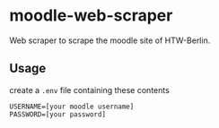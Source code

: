 # moodle-web-scraper
Web scraper to scrape the moodle site of HTW-Berlin. 

## Usage
create a `.env` file containing these contents
```
USERNAME=[your moodle username]
PASSWORD=[your password]
```
